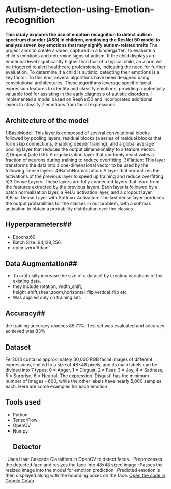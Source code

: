 # Autism-detection-using-Emotion-recognition
**This study explores the use of emotion recognition to detect autism spectrum disorder (ASD) in children, employing the ResNet 50 model to analyze seven key emotions that may signify autism-related traits**
The project aims to create a video, captured in a kindergarten, to evaluate a child's emotions and determine signs of autism. If the child displays an emotional level significantly higher than that of a typical child, an alarm will be triggered to alert healthcare professionals, indicating the need for further evaluation.
To determine if a child is autistic, detecting their emotions is a key factor. To this end, several algorithms have been designed using convolutional architectures. These algorithms leverage specific facial expression features to identify and classify emotions, providing a potentially valuable tool for assisting in the early diagnosis of autistic disorders.
I implemented a model based on ResNet50 and incorporated additional layers to classify 7 emotions from facial expressions.
## Architecture of the model ##
 1)BaseModel: This layer is composed of several convolutional blocks followed by pooling layers, residual blocks (a series of residual blocks that form skip connections, enabling deeper training), and a global average pooling layer that reduces the output dimensionality to a feature vector.
2)Dropout (rate 0.5): A regularization layer that randomly deactivates a fraction of neurons during training to reduce overfitting.
3)Flatten: This layer transforms the data into a one-dimensional vector to be used by the following Dense layers.
4)BatchNormalization: A layer that normalizes the activations of the previous layer to speed up training and reduce overfitting.
5)3 Dense Layers: These layers are fully connected layers that learn from the features extracted by the previous layers. Each layer is followed by a batch normalization layer, a ReLU activation layer, and a dropout layer.
6)Final Dense Layer with Softmax Activation: The last dense layer produces the output probabilities for the classes in our problem, with a softmax activation to obtain a probability distribution over the classes.
## Hyperparameters##
- Epochs:60
- Batch Size: 64,128,256
- optimizer='Adam'
## Data Augmentation##
- To artificially increase the size of a dataset by creating variations of the existing data.
- they include rotation, width_shift, height_shift,shear,zoom,horizontal_flip,vertical_flip etc
- Was applied only on training set.
## Accuracy##
the training accuracy reaches 85.71%. Test set was evaluated and accuracy achieved was 83%
## Dataset ##
Fer2013 contains approximately 30,000 RGB facial images of different expressions, limited to a size of 48×48 pixels, and its main labels can be divided into 7 types:
0 = Anger, 1 = Disgust, 2 = Fear, 3 = Joy, 4 = Sadness, 5 = Surprise, 6 = Neutral.
The expression 'Disgust' has the minimum number of images - 600, while the other labels have nearly 5,000 samples each. Here are some examples for each emotion
## Tools used ##
- Python
- TensorFlow
- OpenCV
- Numpy
  ## Detector ##
-Uses Haar Cascade Classifiers in OpenCV to detect faces.
-Preprocesses the detected face and resizes the face into 48x48 sized image
-Passes the resized image into the model for emotion prediction
-Predicted emotion is then displayed along with the bounding boxes on the face.
[Open the code in Google Colab](https://colab.research.google.com/drive/1HNjN3NUGkVYNPqV1PDuZYRmiS0iU4OAG)
